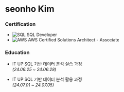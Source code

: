 # seonho Kim


### Certification

*  ![SQL](https://github.com/user-attachments/assets/6f76b344-514c-457d-8f81-159b2d00d0db)
  SQL Developer
*  ![AWS](https://github.com/user-attachments/assets/9ae92ad1-53e4-40e1-8d4c-ea649e8b7c08)
  AWS Certified Solutions Architect - Associate

### Education

* IT UP SQL 기반 데이터 분석 실습 과정  
  *(24.06.25 ~ 24.06.28)*

* IT UP SQL 기반 데이터 분석 활용 과정   
  *(24.07.01 ~ 24.07.05)*
